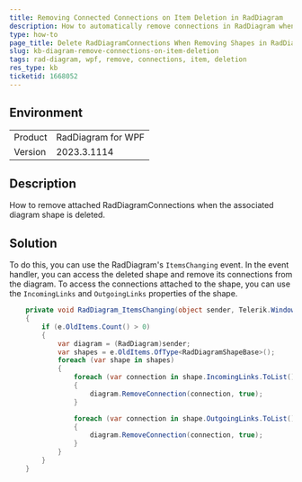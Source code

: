 ```yaml
---
title: Removing Connected Connections on Item Deletion in RadDiagram
description: How to automatically remove connections in RadDiagram when deleting a RadDiagramShape that the connections are attached to.
type: how-to
page_title: Delete RadDiagramConnections When Removing Shapes in RadDiagram
slug: kb-diagram-remove-connections-on-item-deletion
tags: rad-diagram, wpf, remove, connections, item, deletion
res_type: kb
ticketid: 1668052
---
```


## Environment

<table>
<tbody>
<tr>
<td>Product</td>
<td>RadDiagram for WPF</td>
</tr>
<tr>
<td>Version</td>
<td>2023.3.1114</td>
</tr>
</tbody>
</table>

## Description

How to remove attached RadDiagramConnections when the associated diagram shape is deleted.

## Solution

To do this, you can use the RadDiagram's `ItemsChanging` event. In the event handler, you can access the deleted shape and remove its connections from the diagram. To access the connections attached to the shape, you can use the `IncomingLinks` and `OutgoingLinks` properties of the shape.


```C#
	private void RadDiagram_ItemsChanging(object sender, Telerik.Windows.Controls.Diagrams.DiagramItemsChangingEventArgs e)
	{
		if (e.OldItems.Count() > 0)
		{
			var diagram = (RadDiagram)sender;
			var shapes = e.OldItems.OfType<RadDiagramShapeBase>();
			foreach (var shape in shapes)
			{
				foreach (var connection in shape.IncomingLinks.ToList())
				{
					diagram.RemoveConnection(connection, true);
				}

				foreach (var connection in shape.OutgoingLinks.ToList())
				{
					diagram.RemoveConnection(connection, true);
				}
			}
		}
	}
```
